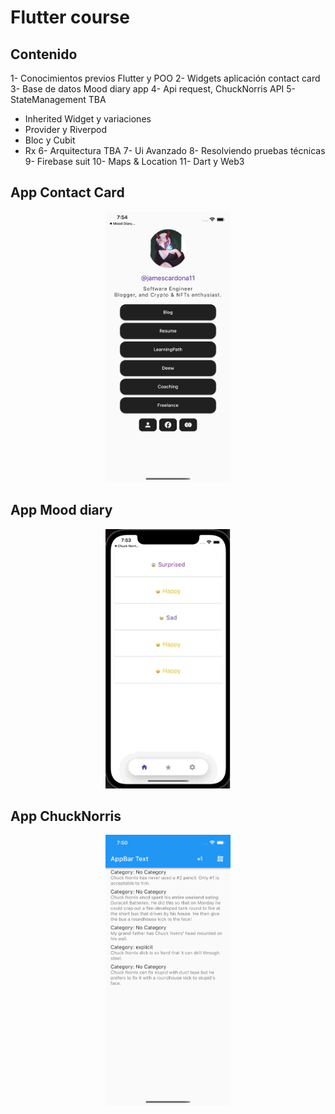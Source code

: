 # Flutter course

## Contenido
1- Conocimientos previos Flutter y POO
2- Widgets aplicación contact card
3- Base de datos Mood diary app
4- Api request, ChuckNorris API
5- StateManagement TBA
  - Inherited Widget y variaciones
  - Provider y Riverpod
  - Bloc y Cubit
  - Rx
6- Arquitectura TBA
7- Ui Avanzado
8- Resolviendo pruebas técnicas
9- Firebase suit
10- Maps & Location
11- Dart y Web3



## App Contact Card
<p align="center" width="100%">
  <img src="./flutter_contact_card/preview.png" width="200" />
</p>

## App Mood diary
<p align="center" width="100%">
  <img src="./mood_diary_flutter/preview.gif" width="200" />
</p>

## App ChuckNorris
<p align="center" width="100%">
  <img src="./chuck_norris_flutter/preview.png" width="200" />
</p>
